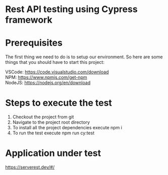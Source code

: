 # Rest API testing using Cypress framework

# Prerequisites

The first thing we need to do is to setup our environment. So here are some things that you should have to start this project:

VSCode: https://code.visualstudio.com/download </br>
NPM: https://www.npmjs.com/get-npm </br>
NodeJS: https://nodejs.org/en/download

# Steps to execute the test

1. Checkout the project from git
2. Navigate to the project root directory
3. To install all the project dependencies execute 
    npm i
3. To run the test execute
    npm run cy:test
    
# Application under test

https://serverest.dev/#/
